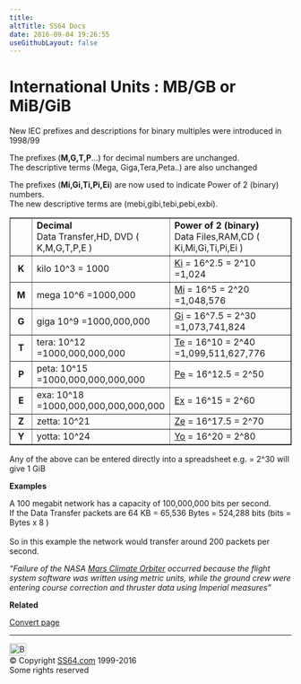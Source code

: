 ```yaml
---
title:
altTitle: SS64 Docs
date: 2016-09-04 19:26:55
useGithubLayout: false
---
```

<!-- #BeginLibraryItem "/Library/head_docs.lbi" --><!-- #EndLibraryItem --><h1>International Units : MB/GB or MiB/GiB</h1>
<p>New IEC prefixes and descriptions for binary multiples were introduced in 1998/99	</p>
<p>The prefixes (<b>M,G,T,P</b>...) for decimal numbers are unchanged.<br>
The descriptive terms (Mega, Giga,Tera,Peta..)  are also unchanged</p>
<p>The prefixes (<b>Mi,Gi,Ti,Pi,Ei</b>) are now used to indicate Power of 2 (binary) numbers. <br>
The new descriptive terms are (mebi,gibi,tebi,pebi,exbi). </p>
<table width="70%" border="1">
  <tbody><tr>
    <td width="9%"></td>
    <td width="41%"><b>Decimal<br>
    </b>Data Transfer,HD, DVD ( K,M,G,T,P,E ) </td>
    <td width="50%"><b>Power of 2 (binary)<br>
    </b>    Data Files,RAM,CD ( Ki,Mi,Gi,Ti,Pi,Ei ) </td>
  </tr>
  <tr>
    <td><div align="center"><b>K</b></div></td>
    <td>kilo 10^3 = 1000 </td>
    <td><a href="http://en.wikipedia.org/wiki/Kibibyte">Ki</a> = 16^2.5 = 2^10 =1,024</td>
  </tr>
  <tr>
    <td><div align="center"><b>M</b></div></td>
    <td>mega 10^6 =1000,000 </td>
    <td><a href="http://en.wikipedia.org/wiki/Mebibyte">Mi</a> = 16^5 = 2^20 =1,048,576</td>
  </tr>
  <tr>
    <td><div align="center"><b>G</b></div></td>
    <td>giga 10^9 =1000,000,000</td>
    <td><a href="http://en.wikipedia.org/wiki/Gibibyte">Gi</a> = 16^7.5 = 2^30 =1,073,741,824</td>
  </tr>
  <tr>
    <td><div align="center"><b>T</b></div></td>
    <td>tera: 10^12 =1000,000,000,000</td>
    <td><a href="http://en.wikipedia.org/wiki/Tebibyte">Te</a> = 16^10 = 2^40 =1,099,511,627,776</td>
  </tr>
  <tr>
    <td><div align="center"><b>P</b></div></td>
    <td>peta: 10^15 =1000,000,000,000,000</td>
    <td><a href="http://en.wikipedia.org/wiki/Pebibyte">Pe</a> = 16^12.5 = 2^50</td>
  </tr>
  <tr>
    <td><div align="center"><b>E</b></div></td>
    <td>exa: 10^18 =1000,000,000,000,000,000</td>
    <td><a href="http://en.wikipedia.org/wiki/Exbibyte">Ex</a> = 16^15 = 2^60</td>
  </tr>
  <tr>
    <td><div align="center"><b>Z</b></div></td>
    <td>zetta: 10^21</td>
    <td><a href="http://en.wikipedia.org/wiki/Zebibyte">Ze</a> = 16^17.5 = 2^70</td>
  </tr>
  <tr>
    <td><div align="center"><b>Y</b></div></td>
    <td>yotta: 10^24</td>
    <td><a href="http://en.wikipedia.org/wiki/Yobibyte">Yo</a> = 16^20 = 2^80</td>
  </tr>
</tbody></table>
<p>Any of the above can be entered directly into a spreadsheet e.g.   <span class="code">=  2^30</span> will give 1 GiB</p>
<p><b>Examples</b>
</p><p>A 100 megabit network has a capacity of <span class="code">100,000,000</span> bits per second. <br>
If the Data Transfer packets are  64 KB = 65,536 Bytes = <span class="code">524,288</span> bits (bits = Bytes x 8 ) <br>
<br>
So in this example the network would transfer around <span class="code">200</span> packets per second.

</p><p class="quote"><i> “Failure of the NASA <a href="http://en.wikipedia.org/wiki/Mars_Climate_Orbiter#Communications_loss">Mars Climate Orbiter</a> occurred because the flight system software was written using metric units, while the ground crew were entering course correction and thruster data using Imperial measures” </i></p>
<p><b>Related</b></p>
<p><a href="../convert.html">Convert page </a></p><!-- #BeginLibraryItem "/Library/foot_docs.lbi" --><p>
<hr>
<div id="bl" class="footer"><a href="bytes.html#"><img src="../images/top.png" width="30" height="22" alt="Back to the Top"></a></div>
<div id="br" class="footer, tagline">© Copyright <a href="http://ss64.com/">SS64.com</a> 1999-2016<br>
Some rights reserved</div><!-- #EndLibraryItem -->

